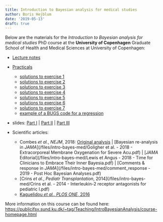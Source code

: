 ```yaml
---
title: Introduction to Bayesian analysis for medical studies
author: Boris Hejblum
date: '2019-05-13'
draft: true
---
```


Below are the materials for the *Introduction to Bayesian analysis for medical studies* PhD course at the **University of Copenhagen** Graduate School of Health and Medical Sciences at University of Copenhagen:

 - <a href="/files/intro-bayes-med/IntroBayesMed_lectureNotes.pdf" target="_blank">Lecture notes</a>
 
 - <a href="/html/IntroBayesMed_practicals_questions.html" target="_blank">Practicals</a>
    * <a href="/html/piMCestimate_solu.html" target="_blank">solutions to exercise 1</a>
    * <a href="/html/inverseTransfo_solu.html" target="_blank">solutions to exercise 2</a>
    * <a href="/html/MetroHast_solu.html" target="_blank">solutions to exercise 3</a>
    * <a href="/html/JAGSdebut_solu.html" target="_blank">solutions to exercise 4</a>
    * <a href="/html/GoligherAgain_solu.html" target="_blank">solutions to exercise 5</a>
    * <a href="/html/bayesmetaCrins_solu.html" target="_blank">solutions to exercise 6</a>
    * <a href="/html/CRMKaguelidouDiscuss_solu.html" target="_blank">solutions to exercise 7</a>
    * <a href="/files/intro-bayes-med/fixedRegressionBUGSmodel.txt" target="_blank">example of a BUGS code for a regression</a>  
    
 - slides: <a href="/files/intro-bayes-med/slidesIntroBayesMed_theory.pdf" target="_blank">Part I</a> | <a href="/files/intro-bayes-med/slidesIntroBayesMed_mcmc.pdf" target="_blank">Part II</a> | <a href="/files/intro-bayes-med/slidesIntroBayesMed_appli.pdf" target="_blank">Part III</a>
 
 - Scientific articles:
    * Combes *et al.*, *NEJM*, 2018: [Original analysis](/files/intro-bayes-med/combesetal_2018_new_england_journal_of_medicine.pdf) | [Bayesian re-analysis in *JAMA*](/files/intro-bayes-med/Goligher et al. - 2018 - Extracorporeal Membrane Oxygenation for Severe Acu.pdf) | [*JAMA* Editorial](/files/intro-bayes-med/Lewis et Angus - 2018 - Time for Clinicians to Embrace Their Inner Bayesia.pdf) | [Comments & response in *JAMA*](/files/intro-bayes-med/comment_response - 2019 - Post Hoc Bayesian Analyses.pdf)
    * [Crins *et al.*, *Pediatr Transplantation*, 2014](/files/intro-bayes-med/Crins et al. - 2014 - Interleukin-2 receptor antagonists for pediatric l.pdf)
    * [Kaguelidou *et al.*, *PLOS ONE*, 2016](/files/intro-bayes-med/Kaguelidou2016_PlosOne.pdf)
 
 More information on this course can be found here:  
 https://publicifsv.sund.ku.dk/~tag/Teaching/IntroBayesianAnalysis/course-homepage.html